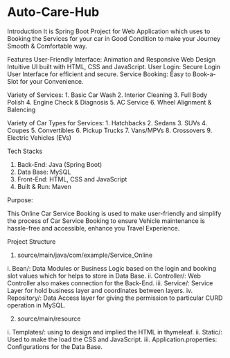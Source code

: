 # Auto-Care-Hub
Introduction
It is Spring Boot Project for Web Application which uses to Booking the Services for your car in Good Condition to make your Journey Smooth & Comfortable way. 

Features
User-Friendly Interface: Animation and Responsive Web Design Intuitive UI built with HTML, CSS and JavaScript.
User Login: Secure Login User Interface for efficient and secure.
Service Booking: Easy to Book-a-Slot for your Convenience. 

Variety of Services:
    1.	Basic Car Wash
    2.	Interior Cleaning
    3.	Full Body Polish
    4.	Engine Check & Diagnosis
    5.	AC Service
    6.	Wheel Alignment & Balencing 

Variety of Car Types for Services:
    1.	Hatchbacks
    2.	Sedans
    3.	SUVs
    4.	Coupes
    5.	Convertibles
    6.	Pickup Trucks
    7.	Vans/MPVs
    8.	Crossovers
    9.	Electric Vehicles (EVs)

Tech Stacks
1.	Back-End: Java (Spring Boot)
2.	Data Base: MySQL
3.	Front-End: HTML, CSS and JavaScript
4.	Built & Run: Maven 



Purpose:

This Online Car Service Booking is used to make user-friendly and simplify the process of Car Service Booking to ensure Vehicle maintenance is hassle-free and accessible, enhance you Travel Experience.

Project Structure

1.	source/main/java/com/example/Service_Online

i.	  Bean/: Data Modules or Business Logic based on the login and booking slot values which for helps to store in Data Base.
ii.	  Controller/: Web Controller also makes connection for the Back-End.
iii.	Service/: Service Layer for hold business layer and coordinates between layers.
iv. 	Repository/: Data Access layer for giving the permission to particular CURD operation in MySQL.

2.	source/main/resource

i.	  Templates/: using to design and implied the HTML in thymeleaf.
ii.	  Static/: Used to make the load the CSS and JavaScript.
iii.	Application.properties: Configurations for the Data Base.
